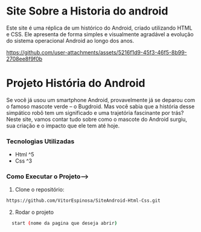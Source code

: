 # Site Sobre a Historia do android
 Este site é uma réplica de um histórico do Android, criado utilizando HTML e CSS. Ele apresenta de forma simples e visualmente agradável a evolução do sistema operacional Android ao longo dos anos.


https://github.com/user-attachments/assets/5216f1d9-45f3-46f5-8b99-2708ee8f9f0b


 
 # Projeto História do Android

Se você já usou um smartphone Android, provavelmente já se deparou com o famoso mascote verde – o Bugdroid. Mas você sabia que a história desse simpático robô tem um significado e uma trajetória fascinante por trás? Neste site, vamos contar tudo sobre como o mascote do Android surgiu, sua criação e o impacto que ele tem até hoje.





### Tecnologias Utilizadas

- Html ^5
- Css ^3


### Como Executar o Projeto-->

1. Clone o repositório:

```bash
https://github.com/VitorEspinosa/SiteAndroid-Html-Css.git
```

2. Rodar o projeto

```bash
  start (nome da pagina que deseja abrir) 
```
